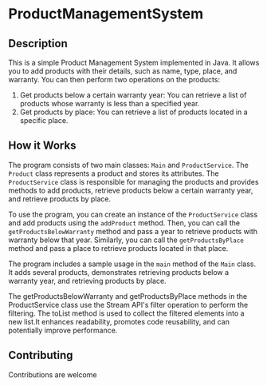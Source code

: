 # ProductManagementSystem

## Description

This is a simple Product Management System implemented in Java. It allows you to add products with their details, such as name, type, place, and warranty. You can then perform two operations on the products:

1. Get products below a certain warranty year: You can retrieve a list of products whose warranty is less than a specified year.
2. Get products by place: You can retrieve a list of products located in a specific place.

## How it Works

The program consists of two main classes: `Main` and `ProductService`. The `Product` class represents a product and stores its attributes. The `ProductService` class is responsible for managing the products and provides methods to add products, retrieve products below a certain warranty year, and retrieve products by place.

To use the program, you can create an instance of the `ProductService` class and add products using the `addProduct` method. Then, you can call the `getProductsBelowWarranty` method and pass a year to retrieve products with warranty below that year. Similarly, you can call the `getProductsByPlace` method and pass a place to retrieve products located in that place.

The program includes a sample usage in the `main` method of the `Main` class. It adds several products, demonstrates retrieving products below a warranty year, and retrieving products by place.

The getProductsBelowWarranty and getProductsByPlace methods in the ProductService class use the Stream API's filter operation to perform the filtering. The toList method is used to collect the filtered elements into a new list.It enhances readability, promotes code reusability, and can potentially improve performance.


## Contributing

Contributions are welcome
